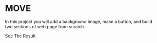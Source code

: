 # MOVE

In this project you will add a background image, make a button, and build two sections of web page from scratch.

[See The Result](https://denishromenko.gitbooks.io/codeacademy_doc/content/html_css_projects/move.html)

